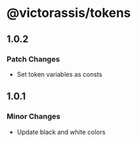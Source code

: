# @victorassis/tokens

## 1.0.2

### Patch Changes

- Set token variables as consts

## 1.0.1

### Minor Changes

- Update black and white colors
